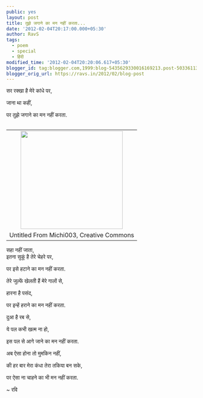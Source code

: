 ```yaml
---
public: yes
layout: post
title: तुझे जगाने का मन नहीं करता...
date: '2012-02-04T20:17:00.000+05:30'
author: RavS
tags:
  - poem 
  - special 
  - हिंदी
modified_time: '2012-02-04T20:20:06.617+05:30'
blogger_id: tag:blogger.com,1999:blog-5435629330016169213.post-5033611382333433626
blogger_orig_url: https://ravs.in/2012/02/blog-post
---
```


सर रक्खा है मेरे कांधे पर,

जाना था कहीं,

पर तुझे जगाने का मन नहीं करता.

<table align="center" cellpadding="0" cellspacing="0" class="tr-caption-container" style="float: right; margin-left: 1em; text-align: right;"><tbody><tr><td style="text-align: center;"><img alt="" height="260" src="http://farm5.staticflickr.com/4010/4455356443_7cd0cbf736.jpg" style="margin-left: auto; margin-right: auto;" width="270"></td></tr><tr><td class="tr-caption" style="text-align: center;">Untitled From Michi003, Creative Commons</td></tr></tbody></table>

[](http://www.flickr.com/photos/michi_photos/4455356443/ 'Untitled by michi003, on Flickr')

सहा नहीं जाता,  
इतना सुकूं है तेरे चेहरे पर,

पर इसे हटाने का मन नहीं करता.

तेरे जुल्फें खेलती हैं मेरे गालों से,

हारना है पसंद,

पर इन्हें हराने का मन नहीं करता.

दुआ है रब से,

ये पल कभी खत्म ना हो,

इस पल से आगे जाने का मन नहीं करता.

अब ऐसा होना तो मुमकिन नहीं,

की हर बार मेरा कंधा तेरा तकिया बन सके,

पर ऐसा ना चाहने का भी मन नहीं करता.

~ रवि
